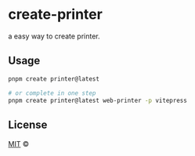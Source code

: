 # create-printer

a easy way to create printer.

## Usage
```bash
pnpm create printer@latest

# or complete in one step
pnpm create printer@latest web-printer -p vitepress
```

## License

<a href="https://github.com/busiyiworld/web-printer/blob/main/LICENSE">MIT</a> <span>©</span> <a href="https://github.com/ourongxing"><img width=15 src="https://avatars.githubusercontent.com/u/48356807?v=4"></a>
